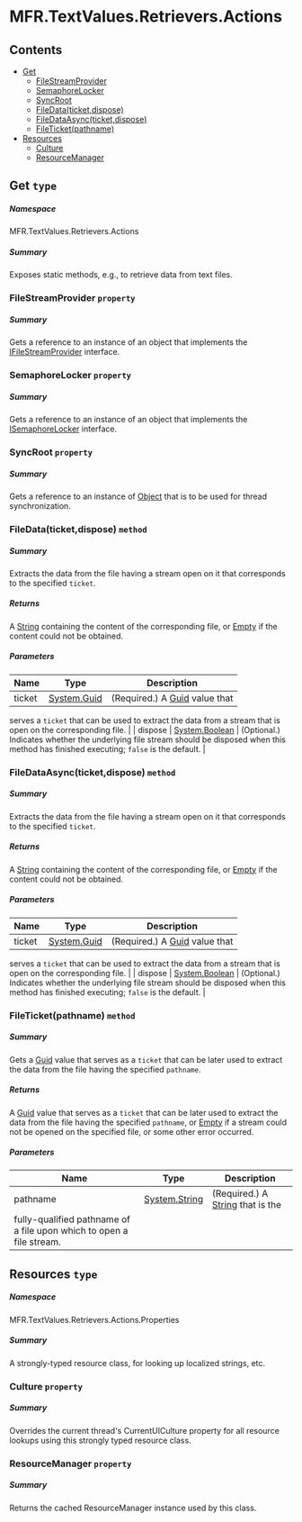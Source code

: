 <a name='assembly'></a>
# MFR.TextValues.Retrievers.Actions

## Contents

- [Get](#T-MFR-TextValues-Retrievers-Actions-Get 'MFR.TextValues.Retrievers.Actions.Get')
  - [FileStreamProvider](#P-MFR-TextValues-Retrievers-Actions-Get-FileStreamProvider 'MFR.TextValues.Retrievers.Actions.Get.FileStreamProvider')
  - [SemaphoreLocker](#P-MFR-TextValues-Retrievers-Actions-Get-SemaphoreLocker 'MFR.TextValues.Retrievers.Actions.Get.SemaphoreLocker')
  - [SyncRoot](#P-MFR-TextValues-Retrievers-Actions-Get-SyncRoot 'MFR.TextValues.Retrievers.Actions.Get.SyncRoot')
  - [FileData(ticket,dispose)](#M-MFR-TextValues-Retrievers-Actions-Get-FileData-System-Guid,System-Boolean- 'MFR.TextValues.Retrievers.Actions.Get.FileData(System.Guid,System.Boolean)')
  - [FileDataAsync(ticket,dispose)](#M-MFR-TextValues-Retrievers-Actions-Get-FileDataAsync-System-Guid,System-Boolean- 'MFR.TextValues.Retrievers.Actions.Get.FileDataAsync(System.Guid,System.Boolean)')
  - [FileTicket(pathname)](#M-MFR-TextValues-Retrievers-Actions-Get-FileTicket-System-String- 'MFR.TextValues.Retrievers.Actions.Get.FileTicket(System.String)')
- [Resources](#T-MFR-TextValues-Retrievers-Actions-Properties-Resources 'MFR.TextValues.Retrievers.Actions.Properties.Resources')
  - [Culture](#P-MFR-TextValues-Retrievers-Actions-Properties-Resources-Culture 'MFR.TextValues.Retrievers.Actions.Properties.Resources.Culture')
  - [ResourceManager](#P-MFR-TextValues-Retrievers-Actions-Properties-Resources-ResourceManager 'MFR.TextValues.Retrievers.Actions.Properties.Resources.ResourceManager')

<a name='T-MFR-TextValues-Retrievers-Actions-Get'></a>
## Get `type`

##### Namespace

MFR.TextValues.Retrievers.Actions

##### Summary

Exposes static methods, e.g., to retrieve data from text files.

<a name='P-MFR-TextValues-Retrievers-Actions-Get-FileStreamProvider'></a>
### FileStreamProvider `property`

##### Summary

Gets a reference to an instance of an object that implements the
[IFileStreamProvider](#T-MFR-File-Stream-Providers-Interfaces-IFileStreamProvider 'MFR.File.Stream.Providers.Interfaces.IFileStreamProvider')
interface.

<a name='P-MFR-TextValues-Retrievers-Actions-Get-SemaphoreLocker'></a>
### SemaphoreLocker `property`

##### Summary

Gets a reference to an instance of an object that implements the
[ISemaphoreLocker](#T-MFR-TextValues-Retrievers-Synchronization-Interfaces-ISemaphoreLocker 'MFR.TextValues.Retrievers.Synchronization.Interfaces.ISemaphoreLocker')
interface.

<a name='P-MFR-TextValues-Retrievers-Actions-Get-SyncRoot'></a>
### SyncRoot `property`

##### Summary

Gets a reference to an instance of [Object](http://msdn.microsoft.com/query/dev14.query?appId=Dev14IDEF1&l=EN-US&k=k:System.Object 'System.Object') that is to be
used for thread synchronization.

<a name='M-MFR-TextValues-Retrievers-Actions-Get-FileData-System-Guid,System-Boolean-'></a>
### FileData(ticket,dispose) `method`

##### Summary

Extracts the data from the file having a stream open on it that corresponds to
the specified `ticket`.

##### Returns

A [String](http://msdn.microsoft.com/query/dev14.query?appId=Dev14IDEF1&l=EN-US&k=k:System.String 'System.String') containing the content of the
corresponding file, or [Empty](http://msdn.microsoft.com/query/dev14.query?appId=Dev14IDEF1&l=EN-US&k=k:System.String.Empty 'System.String.Empty') if the content
could not be obtained.

##### Parameters

| Name | Type | Description |
| ---- | ---- | ----------- |
| ticket | [System.Guid](http://msdn.microsoft.com/query/dev14.query?appId=Dev14IDEF1&l=EN-US&k=k:System.Guid 'System.Guid') | (Required.) A [Guid](http://msdn.microsoft.com/query/dev14.query?appId=Dev14IDEF1&l=EN-US&k=k:System.Guid 'System.Guid') value that
serves a `ticket` that can be used to extract the data from a stream that
is open on the corresponding file. |
| dispose | [System.Boolean](http://msdn.microsoft.com/query/dev14.query?appId=Dev14IDEF1&l=EN-US&k=k:System.Boolean 'System.Boolean') | (Optional.) Indicates whether the underlying file stream
should be disposed when this method has finished executing;
`false` is the default. |

<a name='M-MFR-TextValues-Retrievers-Actions-Get-FileDataAsync-System-Guid,System-Boolean-'></a>
### FileDataAsync(ticket,dispose) `method`

##### Summary

Extracts the data from the file having a stream open on it that corresponds to
the specified `ticket`.

##### Returns

A [String](http://msdn.microsoft.com/query/dev14.query?appId=Dev14IDEF1&l=EN-US&k=k:System.String 'System.String') containing the content of the
corresponding file, or [Empty](http://msdn.microsoft.com/query/dev14.query?appId=Dev14IDEF1&l=EN-US&k=k:System.String.Empty 'System.String.Empty') if the content
could not be obtained.

##### Parameters

| Name | Type | Description |
| ---- | ---- | ----------- |
| ticket | [System.Guid](http://msdn.microsoft.com/query/dev14.query?appId=Dev14IDEF1&l=EN-US&k=k:System.Guid 'System.Guid') | (Required.) A [Guid](http://msdn.microsoft.com/query/dev14.query?appId=Dev14IDEF1&l=EN-US&k=k:System.Guid 'System.Guid') value that
serves a `ticket` that can be used to extract the data from a stream that
is open on the corresponding file. |
| dispose | [System.Boolean](http://msdn.microsoft.com/query/dev14.query?appId=Dev14IDEF1&l=EN-US&k=k:System.Boolean 'System.Boolean') | (Optional.) Indicates whether the underlying file stream
should be disposed when this method has finished executing;
`false` is the default. |

<a name='M-MFR-TextValues-Retrievers-Actions-Get-FileTicket-System-String-'></a>
### FileTicket(pathname) `method`

##### Summary

Gets a [Guid](http://msdn.microsoft.com/query/dev14.query?appId=Dev14IDEF1&l=EN-US&k=k:System.Guid 'System.Guid') value that serves as a `ticket` that
can be later used to extract the data from the file having the specified
`pathname`.

##### Returns

A [Guid](http://msdn.microsoft.com/query/dev14.query?appId=Dev14IDEF1&l=EN-US&k=k:System.Guid 'System.Guid') value that serves as a `ticket`
that can be later used to extract the data from the file having the specified
`pathname`, or [Empty](http://msdn.microsoft.com/query/dev14.query?appId=Dev14IDEF1&l=EN-US&k=k:System.Guid.Empty 'System.Guid.Empty') if a stream
could not be opened on the specified file, or some other error occurred.

##### Parameters

| Name | Type | Description |
| ---- | ---- | ----------- |
| pathname | [System.String](http://msdn.microsoft.com/query/dev14.query?appId=Dev14IDEF1&l=EN-US&k=k:System.String 'System.String') | (Required.) A [String](http://msdn.microsoft.com/query/dev14.query?appId=Dev14IDEF1&l=EN-US&k=k:System.String 'System.String') that is the
fully-qualified pathname of a file upon which to open a file stream. |

<a name='T-MFR-TextValues-Retrievers-Actions-Properties-Resources'></a>
## Resources `type`

##### Namespace

MFR.TextValues.Retrievers.Actions.Properties

##### Summary

A strongly-typed resource class, for looking up localized strings, etc.

<a name='P-MFR-TextValues-Retrievers-Actions-Properties-Resources-Culture'></a>
### Culture `property`

##### Summary

Overrides the current thread's CurrentUICulture property for all
  resource lookups using this strongly typed resource class.

<a name='P-MFR-TextValues-Retrievers-Actions-Properties-Resources-ResourceManager'></a>
### ResourceManager `property`

##### Summary

Returns the cached ResourceManager instance used by this class.
